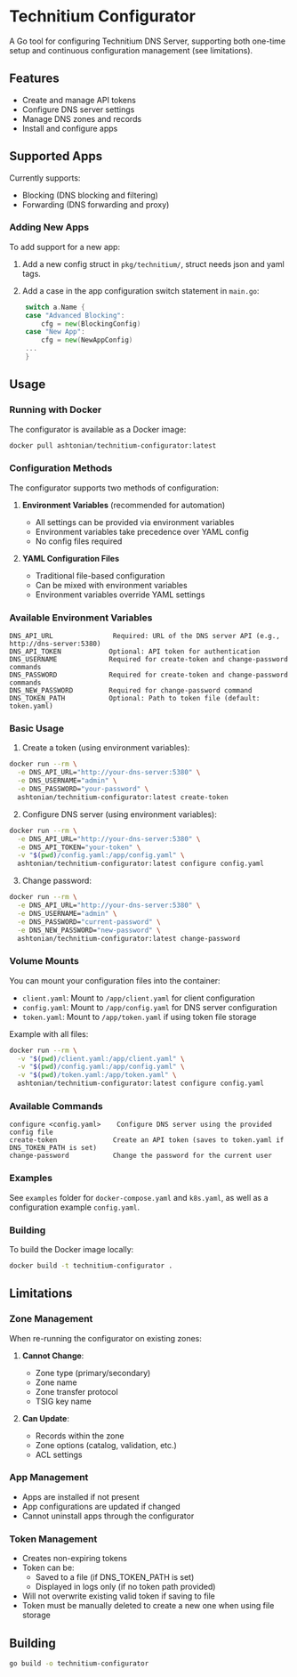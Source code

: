 # Technitium Configurator

A Go tool for configuring Technitium DNS Server, supporting both one-time setup and continuous configuration management (see limitations).

## Features

- Create and manage API tokens
- Configure DNS server settings
- Manage DNS zones and records
- Install and configure apps

## Supported Apps

Currently supports:

- Blocking (DNS blocking and filtering)
- Forwarding (DNS forwarding and proxy)

### Adding New Apps

To add support for a new app:

1. Add a new config struct in `pkg/technitium/`, struct needs json and yaml tags.

2. Add a case in the app configuration switch statement in `main.go`:

```go
	switch a.Name {
	case "Advanced Blocking":
		cfg = new(BlockingConfig)
	case "New App":
		cfg = new(NewAppConfig)
    ...
	}
```

## Usage

### Running with Docker

The configurator is available as a Docker image:

```bash
docker pull ashtonian/technitium-configurator:latest
```

### Configuration Methods

The configurator supports two methods of configuration:

1. **Environment Variables** (recommended for automation)
   - All settings can be provided via environment variables
   - Environment variables take precedence over YAML config
   - No config files required

2. **YAML Configuration Files**
   - Traditional file-based configuration
   - Can be mixed with environment variables
   - Environment variables override YAML settings

### Available Environment Variables

```
DNS_API_URL               Required: URL of the DNS server API (e.g., http://dns-server:5380)
DNS_API_TOKEN            Optional: API token for authentication
DNS_USERNAME             Required for create-token and change-password commands
DNS_PASSWORD             Required for create-token and change-password commands
DNS_NEW_PASSWORD         Required for change-password command
DNS_TOKEN_PATH           Optional: Path to token file (default: token.yaml)
```

### Basic Usage

1. Create a token (using environment variables):
```bash
docker run --rm \
  -e DNS_API_URL="http://your-dns-server:5380" \
  -e DNS_USERNAME="admin" \
  -e DNS_PASSWORD="your-password" \
  ashtonian/technitium-configurator:latest create-token
```

2. Configure DNS server (using environment variables):
```bash
docker run --rm \
  -e DNS_API_URL="http://your-dns-server:5380" \
  -e DNS_API_TOKEN="your-token" \
  -v "$(pwd)/config.yaml:/app/config.yaml" \
  ashtonian/technitium-configurator:latest configure config.yaml
```

3. Change password:
```bash
docker run --rm \
  -e DNS_API_URL="http://your-dns-server:5380" \
  -e DNS_USERNAME="admin" \
  -e DNS_PASSWORD="current-password" \
  -e DNS_NEW_PASSWORD="new-password" \
  ashtonian/technitium-configurator:latest change-password
```

### Volume Mounts

You can mount your configuration files into the container:

- `client.yaml`: Mount to `/app/client.yaml` for client configuration
- `config.yaml`: Mount to `/app/config.yaml` for DNS server configuration
- `token.yaml`: Mount to `/app/token.yaml` if using token file storage

Example with all files:
```bash
docker run --rm \
  -v "$(pwd)/client.yaml:/app/client.yaml" \
  -v "$(pwd)/config.yaml:/app/config.yaml" \
  -v "$(pwd)/token.yaml:/app/token.yaml" \
  ashtonian/technitium-configurator:latest configure config.yaml
```

### Available Commands

```
configure <config.yaml>    Configure DNS server using the provided config file
create-token              Create an API token (saves to token.yaml if DNS_TOKEN_PATH is set)
change-password           Change the password for the current user
```

### Examples

See `examples` folder for `docker-compose.yaml` and `k8s.yaml`, as well as a configuration example `config.yaml`.

### Building

To build the Docker image locally:

```bash
docker build -t technitium-configurator .
```

## Limitations

### Zone Management

When re-running the configurator on existing zones:

1. **Cannot Change**:
   - Zone type (primary/secondary)
   - Zone name
   - Zone transfer protocol
   - TSIG key name

2. **Can Update**:
   - Records within the zone
   - Zone options (catalog, validation, etc.)
   - ACL settings

### App Management

- Apps are installed if not present
- App configurations are updated if changed
- Cannot uninstall apps through the configurator

### Token Management

- Creates non-expiring tokens
- Token can be:
  - Saved to a file (if DNS_TOKEN_PATH is set)
  - Displayed in logs only (if no token path provided)
- Will not overwrite existing valid token if saving to file
- Token must be manually deleted to create a new one when using file storage

## Building

```bash
go build -o technitium-configurator
```
